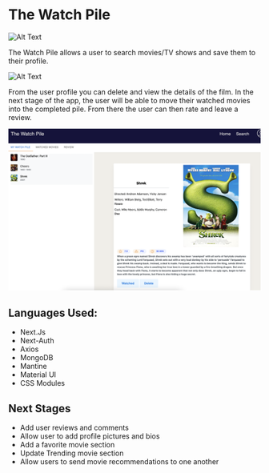 # The Watch Pile

![Alt Text](https://github.com/patrickj188/movie-search/blob/main/public/MovieSearch%20Front%20Page.png)

The Watch Pile allows a user to search movies/TV shows and save them to their profile.

![Alt Text](https://github.com/patrickj188/movie-search/blob/main/public/Movie%20Search%20Page.png)

From the user profile you can delete and view the details of the film. In the next stage of the app, the user will be able to move their watched movies into the completed pile. From there the user can then rate and leave a review.

![Alt Text](https://github.com/patrickj188/movie-search/blob/main/public/Profile%20Page.png)

## Languages Used:

- Next.Js
- Next-Auth
- Axios
- MongoDB
- Mantine
- Material UI
- CSS Modules

## Next Stages

- Add user reviews and comments
- Allow user to add profile pictures and bios
- Add a favorite movie section
- Update Trending movie section
- Allow users to send movie recommendations to one another
